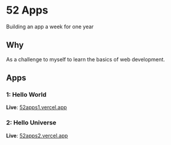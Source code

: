 # 52 Apps

Building an app a week for one year

## Why

As a challenge to myself to learn the basics of web development.

## Apps

### 1: Hello World

**Live**: [52apps1.vercel.app](https://52apps1.vercel.app)

### 2: Hello Universe

**Live**: [52apps2.vercel.app](https://52apps2.vercel.app)
